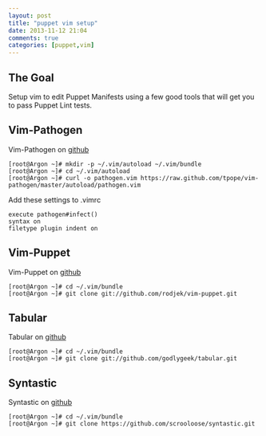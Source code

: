 ```yaml
---
layout: post
title: "puppet vim setup"
date: 2013-11-12 21:04
comments: true
categories: [puppet,vim]
---
```


## The Goal
Setup vim to edit Puppet Manifests using a few good tools that will get you to pass Puppet Lint tests.

<!-- more -->

## Vim-Pathogen
Vim-Pathogen on [github](https://github.com/tpope/vim-pathogen "vim-pathogen")

```
[root@Argon ~]# mkdir -p ~/.vim/autoload ~/.vim/bundle
[root@Argon ~]# cd ~/.vim/autoload
[root@Argon ~]# curl -o pathogen.vim https://raw.github.com/tpope/vim-pathogen/master/autoload/pathogen.vim
```
Add these settings to .vimrc

```
execute pathogen#infect()
syntax on
filetype plugin indent on
```

## Vim-Puppet
Vim-Puppet on [github](https://github.com/rodjek/vim-puppet "vim-puppet")

```
[root@Argon ~]# cd ~/.vim/bundle
[root@Argon ~]# git clone git://github.com/rodjek/vim-puppet.git
```

## Tabular
Tabular on [github](https://github.com/godlygeek/tabular "tabular")

```
[root@Argon ~]# cd ~/.vim/bundle
[root@Argon ~]# git clone git://github.com/godlygeek/tabular.git
```

## Syntastic
Syntastic on [github](https://github.com/scrooloose/syntastic "syntastic")

```
[root@Argon ~]# cd ~/.vim/bundle
[root@Argon ~]# git clone https://github.com/scrooloose/syntastic.git
```
